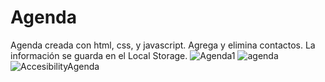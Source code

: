 # Agenda
Agenda creada con html, css, y javascript. Agrega y elimina contactos. La información se guarda en el Local Storage. 
![Agenda1](https://user-images.githubusercontent.com/70923438/146862215-9381c116-c033-4a1b-83a5-618565f41a04.png)
![agenda](https://user-images.githubusercontent.com/70923438/146862227-4967c410-7f00-4274-8343-51e1492ab070.png)
![AccesibilityAgenda](https://user-images.githubusercontent.com/70923438/146863421-a6bddc8e-a27a-42f2-8745-cf7dc853a608.png)
